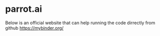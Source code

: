 # parrot.ai
Below is an official website that can help running the code dirrectly from github 
https://mybinder.org/ 
